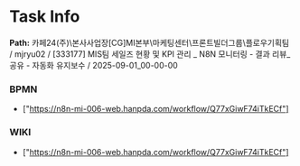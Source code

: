 # Task Info

**Path:** 카페24(주)\본사사업장\[CG]MI본부\마케팅센터\프론트빌더그룹\플로우기획팀 / mjryu02 / [333177] MIS팀 세일즈 현황 및 KPI 관리 _ N8N 모니터링 - 결과 리뷰_공유 - 자동화 유지보수 / 2025-09-01_00-00-00

### BPMN
- ["https://n8n-mi-006-web.hanpda.com/workflow/Q77xGiwF74iTkECf"]

### WIKI
- ["https://n8n-mi-006-web.hanpda.com/workflow/Q77xGiwF74iTkECf"]

